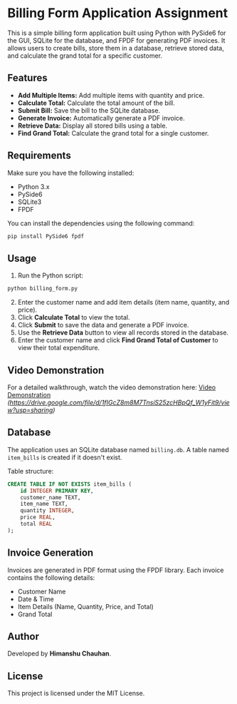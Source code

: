 # Billing Form Application Assignment

This is a simple billing form application built using Python with PySide6 for the GUI, SQLite for the database, and FPDF for generating PDF invoices. It allows users to create bills, store them in a database, retrieve stored data, and calculate the grand total for a specific customer.

## Features
- **Add Multiple Items:** Add multiple items with quantity and price.
- **Calculate Total:** Calculate the total amount of the bill.
- **Submit Bill:** Save the bill to the SQLite database.
- **Generate Invoice:** Automatically generate a PDF invoice.
- **Retrieve Data:** Display all stored bills using a table.
- **Find Grand Total:** Calculate the grand total for a single customer.

## Requirements
Make sure you have the following installed:
- Python 3.x
- PySide6
- SQLite3
- FPDF

You can install the dependencies using the following command:
```bash
pip install PySide6 fpdf
```

## Usage
1. Run the Python script:
```bash
python billing_form.py
```
2. Enter the customer name and add item details (item name, quantity, and price).
3. Click **Calculate Total** to view the total.
4. Click **Submit** to save the data and generate a PDF invoice.
5. Use the **Retrieve Data** button to view all records stored in the database.
6. Enter the customer name and click **Find Grand Total of Customer** to view their total expenditure.

## Video Demonstration
For a detailed walkthrough, watch the video demonstration here:
[Video Demonstration](#) *(https://drive.google.com/file/d/1fIGcZ8m8M7TnsiS25zcHBpQf_W1yFit9/view?usp=sharing)*

## Database
The application uses an SQLite database named `billing.db`. A table named `item_bills` is created if it doesn't exist.

Table structure:
```sql
CREATE TABLE IF NOT EXISTS item_bills (
    id INTEGER PRIMARY KEY,
    customer_name TEXT,
    item_name TEXT,
    quantity INTEGER,
    price REAL,
    total REAL
);
```

## Invoice Generation
Invoices are generated in PDF format using the FPDF library. Each invoice contains the following details:
- Customer Name
- Date & Time
- Item Details (Name, Quantity, Price, and Total)
- Grand Total

## Author
Developed by **Himanshu Chauhan**.

## License
This project is licensed under the MIT License.
